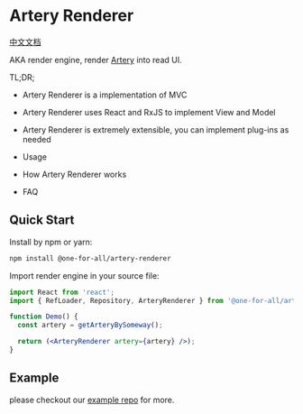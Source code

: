 # Artery Renderer

[中文文档](docs/zh/index.md)

AKA render engine, render [Artery](https://github.com/quanxiang-cloud/one-for-all/tree/main/packages/artery) into read UI.

TL;DR;

- Artery Renderer is a implementation of MVC
- Artery Renderer uses React and RxJS to implement View and Model
- Artery Renderer is extremely extensible, you can implement plug-ins as needed

- Usage
- How Artery Renderer works
- FAQ

## Quick Start

Install by npm or yarn:

```bash
npm install @one-for-all/artery-renderer
```

Import render engine in your source file:

```jsx
import React from 'react';
import { RefLoader, Repository, ArteryRenderer } from '@one-for-all/artery-renderer';

function Demo() {
  const artery = getArteryBySomeway();

  return (<ArteryRenderer artery={artery} />);
}

```

## Example

please checkout our [example repo](https://github.com/quanxiang-cloud/one-for-all/tree/main/packages/example) for more.
